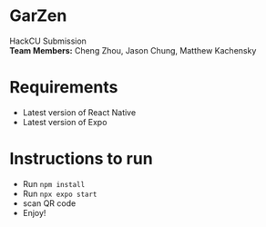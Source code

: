# GarZen
HackCU Submission  
**Team Members:** Cheng Zhou, Jason Chung, Matthew Kachensky

# Requirements
- Latest version of React Native
- Latest version of Expo

# Instructions to run
- Run `npm install`
- Run `npx expo start`
- scan QR code
- Enjoy!
